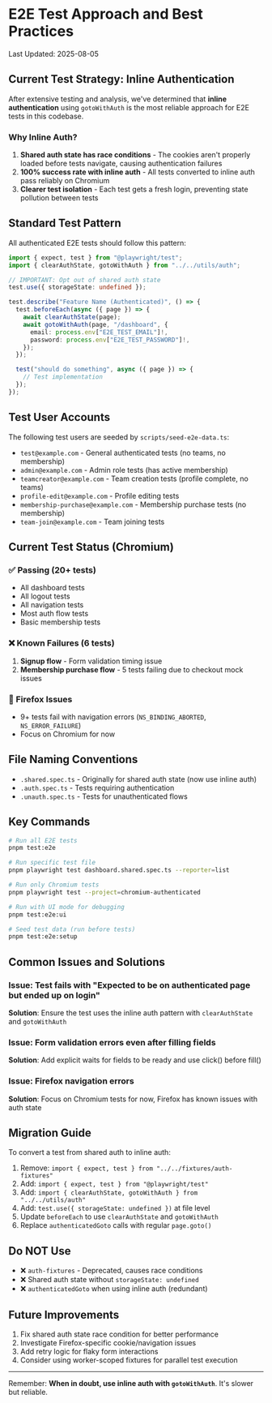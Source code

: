 # E2E Test Approach and Best Practices

Last Updated: 2025-08-05

## Current Test Strategy: Inline Authentication

After extensive testing and analysis, we've determined that **inline authentication** using `gotoWithAuth` is the most reliable approach for E2E tests in this codebase.

### Why Inline Auth?

1. **Shared auth state has race conditions** - The cookies aren't properly loaded before tests navigate, causing authentication failures
2. **100% success rate with inline auth** - All tests converted to inline auth pass reliably on Chromium
3. **Clearer test isolation** - Each test gets a fresh login, preventing state pollution between tests

## Standard Test Pattern

All authenticated E2E tests should follow this pattern:

```typescript
import { expect, test } from "@playwright/test";
import { clearAuthState, gotoWithAuth } from "../../utils/auth";

// IMPORTANT: Opt out of shared auth state
test.use({ storageState: undefined });

test.describe("Feature Name (Authenticated)", () => {
  test.beforeEach(async ({ page }) => {
    await clearAuthState(page);
    await gotoWithAuth(page, "/dashboard", {
      email: process.env["E2E_TEST_EMAIL"]!,
      password: process.env["E2E_TEST_PASSWORD"]!,
    });
  });

  test("should do something", async ({ page }) => {
    // Test implementation
  });
});
```

## Test User Accounts

The following test users are seeded by `scripts/seed-e2e-data.ts`:

- `test@example.com` - General authenticated tests (no teams, no membership)
- `admin@example.com` - Admin role tests (has active membership)
- `teamcreator@example.com` - Team creation tests (profile complete, no teams)
- `profile-edit@example.com` - Profile editing tests
- `membership-purchase@example.com` - Membership purchase tests (no membership)
- `team-join@example.com` - Team joining tests

## Current Test Status (Chromium)

### ✅ Passing (20+ tests)

- All dashboard tests
- All logout tests
- All navigation tests
- Most auth flow tests
- Basic membership tests

### ❌ Known Failures (6 tests)

1. **Signup flow** - Form validation timing issue
2. **Membership purchase flow** - 5 tests failing due to checkout mock issues

### 🦊 Firefox Issues

- 9+ tests fail with navigation errors (`NS_BINDING_ABORTED`, `NS_ERROR_FAILURE`)
- Focus on Chromium for now

## File Naming Conventions

- `.shared.spec.ts` - Originally for shared auth state (now use inline auth)
- `.auth.spec.ts` - Tests requiring authentication
- `.unauth.spec.ts` - Tests for unauthenticated flows

## Key Commands

```bash
# Run all E2E tests
pnpm test:e2e

# Run specific test file
pnpm playwright test dashboard.shared.spec.ts --reporter=list

# Run only Chromium tests
pnpm playwright test --project=chromium-authenticated

# Run with UI mode for debugging
pnpm test:e2e:ui

# Seed test data (run before tests)
pnpm test:e2e:setup
```

## Common Issues and Solutions

### Issue: Test fails with "Expected to be on authenticated page but ended up on login"

**Solution**: Ensure the test uses the inline auth pattern with `clearAuthState` and `gotoWithAuth`

### Issue: Form validation errors even after filling fields

**Solution**: Add explicit waits for fields to be ready and use click() before fill()

### Issue: Firefox navigation errors

**Solution**: Focus on Chromium tests for now, Firefox has known issues with auth state

## Migration Guide

To convert a test from shared auth to inline auth:

1. Remove: `import { expect, test } from "../../fixtures/auth-fixtures"`
2. Add: `import { expect, test } from "@playwright/test"`
3. Add: `import { clearAuthState, gotoWithAuth } from "../../utils/auth"`
4. Add: `test.use({ storageState: undefined })` at file level
5. Update `beforeEach` to use `clearAuthState` and `gotoWithAuth`
6. Replace `authenticatedGoto` calls with regular `page.goto()`

## Do NOT Use

- ❌ `auth-fixtures` - Deprecated, causes race conditions
- ❌ Shared auth state without `storageState: undefined`
- ❌ `authenticatedGoto` when using inline auth (redundant)

## Future Improvements

1. Fix shared auth state race condition for better performance
2. Investigate Firefox-specific cookie/navigation issues
3. Add retry logic for flaky form interactions
4. Consider using worker-scoped fixtures for parallel test execution

---

Remember: **When in doubt, use inline auth with `gotoWithAuth`**. It's slower but reliable.
